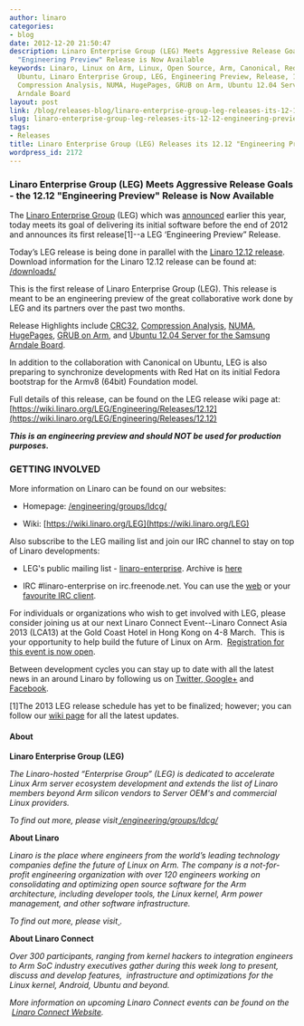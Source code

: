 ```yaml
---
author: linaro
categories:
- blog
date: 2012-12-20 21:50:47
description: Linaro Enterprise Group (LEG) Meets Aggressive Release Goals - the 12.12
  "Engineering Preview" Release is Now Available
keywords: Linaro, Linux on Arm, Linux, Open Source, Arm, Canonical, Red Hat, Fedora,
  Ubuntu, Linaro Enterprise Group, LEG, Engineering Preview, Release, 12.12, Announcements,CRC32,
  Compression Analysis, NUMA, HugePages, GRUB on Arm, Ubuntu 12.04 Server,Samsung,
  Arndale Board
layout: post
link: /blog/releases-blog/linaro-enterprise-group-leg-releases-its-12-12-engineering-preview/
slug: linaro-enterprise-group-leg-releases-its-12-12-engineering-preview
tags:
- Releases
title: Linaro Enterprise Group (LEG) Releases its 12.12 "Engineering Preview"
wordpress_id: 2172
---
```


### Linaro Enterprise Group (LEG) Meets Aggressive Release Goals - the 12.12 "Engineering Preview" Release is Now Available


The [Linaro Enterprise Group](/engineering/groups/ldcg/) (LEG) which was [announced](/news/industry-leaders-collaborate-to-accelerate-software-ecosystem-for-arm-servers-and-join-linaro/) earlier this year, today meets its goal of delivering its initial software before the end of 2012 and announces its first release[1]--a LEG ‘Engineering Preview” Release.

Today’s LEG release is being done in parallel with the [Linaro 12.12 release](https://wiki.linaro.org/Cycles/1212/Release). Download information for the Linaro 12.12 release can be found at: [/downloads/](/latest/downloads/)

This is the first release of Linaro Enterprise Group (LEG). This release is meant to be an engineering preview of the great collaborative work done by LEG and its partners over the past two months.

Release Highlights include [CRC32](https://wiki.linaro.org/LEG/Engineering/Releases/12.12#CRC32), [Compression Analysis](https://wiki.linaro.org/LEG/Engineering/Releases/12.12#Compression_Analysis), [NUMA](https://wiki.linaro.org/LEG/Engineering/Releases/12.12#Non-Uniform_Memory_Access), [HugePages](https://wiki.linaro.org/LEG/Engineering/Releases/12.12#HugePages), [GRUB on Arm](https://wiki.linaro.org/LEG/Engineering/Releases/12.12#GRUB_on_Arm), and [Ubuntu 12.04 Server for the Samsung Arndale Board](https://wiki.linaro.org/LEG/Engineering/Releases/12.12#Ubuntu_12.04_Server_for_the_Samsung_Arndale_board).

In addition to the collaboration with Canonical on Ubuntu, LEG is also preparing to synchronize developments with Red Hat on its initial Fedora bootstrap for the Armv8 (64bit) Foundation model.

Full details of this release, can be found on the LEG release wiki page at: [https://wiki.linaro.org/LEG/Engineering/Releases/12.12](https://wiki.linaro.org/LEG/Engineering/Releases/12.12)

_**This is an engineering preview and should NOT be used for production purposes.**_


### GETTING INVOLVED
More information on Linaro can be found on our websites:

  * Homepage: [/engineering/groups/ldcg/](/engineering/groups/ldcg/)


  * Wiki: [https://wiki.linaro.org/LEG](https://wiki.linaro.org/LEG)


Also subscribe to the LEG mailing list and join our IRC channel to stay on top of Linaro developments:

  * LEG's public mailing list - [linaro-enterprise](http://lists.linaro.org/mailman/listinfo/linaro-enterprise). Archive is [here](http://lists.linaro.org/pipermail/linaro-enterprise/)


  * IRC #linaro-enterprise on irc.freenode.net. You can use the [web](http://webchat.freenode.net/) or your [favourite IRC client](https://wiki.linaro.org/GettingInvolved/IRC).


For individuals or organizations who wish to get involved with LEG, please consider joining us at our next Linaro Connect Event--Linaro Connect Asia 2013 (LCA13) at the Gold Coast Hotel in Hong Kong on 4-8 March.  This is your opportunity to help build the future of Linux on Arm.  [Registration for this event is now open](/blog/registration-opens-for-linaro-connect-asia-2013-book-early/).

Between development cycles you can stay up to date with all the latest news in an around Linaro by following us on [Twitter](https://twitter.com/LinaroOrg),[ Google+](https://plus.google.com/+LinaroOnAir) and[ Facebook](https://www.facebook.com/LinaroOrg).

[1]The 2013 LEG release schedule has yet to be finalized; however; you can follow our [wiki page](https://wiki.linaro.org/LEG) for all the latest updates.

#### About

**Linaro Enterprise Group (LEG)**

_The Linaro-hosted “Enterprise Group” (LEG) is dedicated to accelerate Linux Arm server ecosystem development and extends the list of Linaro members beyond Arm silicon vendors to Server OEM's and commercial Linux providers._

_To find out more, please visit[ ](/) [/engineering/groups/ldcg/](/engineering/groups/ldcg/)_

**About Linaro**

_Linaro is the place where engineers from the world’s leading technology companies define the future of Linux on Arm. The company is a not-for-profit engineering organization with over 120 engineers working on consolidating and optimizing open source software for the Arm architecture, including developer tools, the Linux kernel, Arm power management, and other software infrastructure._

_To find out more, please visit[ ](/)._

**About Linaro Connect**

_Over 300 participants, ranging from kernel hackers to integration engineers to Arm SoC industry executives gather during this week long to present, discuss and develop features,  infrastructure and optimizations for the Linux kernel, Android, Ubuntu and beyond._

_More information on upcoming Linaro Connect events can be found on the  [Linaro Connect Website](http://connect.linaro.org)._